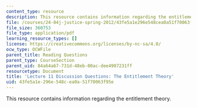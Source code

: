 ```yaml
---
content_type: resource
description: This resource contains information regarding the entitlement theory.
file: /courses/24-04j-justice-spring-2012/43fe5a1e296e548cea0a51f70063f95e_MIT24_04JS12_disc11.pdf
file_size: 360753
file_type: application/pdf
learning_resource_types: []
license: https://creativecommons.org/licenses/by-nc-sa/4.0/
ocw_type: OCWFile
parent_title: Reading Questions
parent_type: CourseSection
parent_uid: 84a64a67-731d-48eb-00ac-dee4907231ff
resourcetype: Document
title: 'Lecture 11 Discussion Questions: The Entitlement Theory'
uid: 43fe5a1e-296e-548c-ea0a-51f70063f95e
---
```

This resource contains information regarding the entitlement theory.